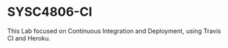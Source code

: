 # SYSC4806-CI
This Lab focused on Continuous Integration and Deployment, using Travis CI and Heroku.
